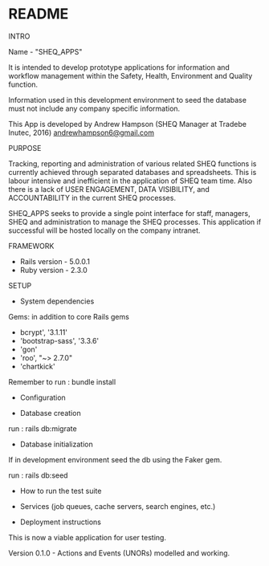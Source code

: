 # README

INTRO

Name - "SHEQ_APPS"

It is intended to develop prototype applications for information and workflow 
management within the Safety, Health, Environment and Quality function.

Information used in this development environment to seed the database must not
include any company specific information.

This App is developed by Andrew Hampson (SHEQ Manager at Tradebe Inutec, 2016)
andrewhampson6@gmail.com

PURPOSE

Tracking, reporting and administration of various related SHEQ functions is 
currently achieved through separated databases and spreadsheets. This is labour 
intensive and inefficient in the application of SHEQ team time. Also there is a 
lack of USER ENGAGEMENT, DATA VISIBILITY, and ACCOUNTABILITY in the current SHEQ
processes.

SHEQ_APPS seeks to provide a single point interface for staff, managers, SHEQ 
and administration to manage the SHEQ processes. This application if successful
will be hosted locally on the company intranet.

FRAMEWORK

* Rails version - 5.0.0.1
* Ruby version - 2.3.0


SETUP

* System dependencies

Gems: in addition to core Rails gems

* bcrypt',        '3.1.11'
* 'bootstrap-sass', '3.3.6'
* 'gon'
* 'roo', "~> 2.7.0"
* 'chartkick'

Remember to run : bundle install

* Configuration

* Database creation

run : rails db:migrate

* Database initialization

If in development environment seed the db using the Faker gem.

run : rails db:seed

* How to run the test suite

* Services (job queues, cache servers, search engines, etc.)

* Deployment instructions

This is now a viable application for user testing.

Version 0.1.0 - Actions and Events (UNORs) modelled and working.

